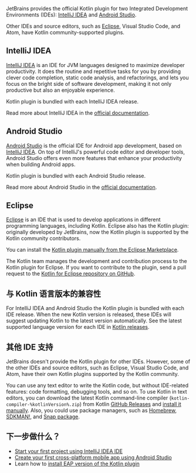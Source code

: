 [//]: # (title: 用于 Kotlin 开发的 IDE)
[//]: # (description: JetBrains provides Kotlin plugin support for IntelliJ IDEA and Android Studio. Eclipse has the community supported Kotlin plugin.)

JetBrains provides the official Kotlin plugin for two Integrated Development Environments (IDEs): [IntelliJ IDEA](#intellij-idea) and [Android Studio](#android-studio).

Other IDEs and source editors, such as [Eclipse](#eclipse), Visual Studio Code, and Atom, have Kotlin community-supported plugins.

## IntelliJ IDEA

[IntelliJ IDEA](https://www.jetbrains.com/idea/download/) is an IDE for JVM languages designed to maximize developer productivity.
It does the routine and repetitive tasks for you by providing clever code completion, static code analysis, and refactorings,
and lets you focus on the bright side of software development, making it not only productive but also an enjoyable experience.

Kotlin plugin is bundled with each IntelliJ IDEA release.

Read more about IntelliJ IDEA in the [official documentation](https://www.jetbrains.com/help/idea/discover-intellij-idea.html).

## Android Studio

[Android Studio](https://developer.android.com/studio) is the official IDE for Android app development,
based on [IntelliJ IDEA](https://www.jetbrains.com/idea/). 
On top of IntelliJ's powerful code editor and developer tools, Android Studio offers even more features that enhance your productivity when building Android apps.

Kotlin plugin is bundled with each Android Studio release.

Read more about Android Studio in the [official documentation](https://developer.android.com/studio/intro).

## Eclipse

[Eclipse](https://eclipseide.org/release/) is an IDE that is used to develop applications in different programming languages, including Kotlin.
Eclipse also has the Kotlin plugin: originally developed by JetBrains, now the Kotlin plugin is supported by the Kotlin community contributors.

You can install the [Kotlin plugin manually from the Eclipse Marketplace](https://marketplace.eclipse.org/content/kotlin-plugin-eclipse).

The Kotlin team manages the development and contribution process to the Kotlin plugin for Eclipse.
If you want to contribute to the plugin, send a pull request to the [Kotlin for Eclipse repository on GitHub](https://github.com/Kotlin/kotlin-eclipse).

## 与 Kotlin 语言版本的兼容性

For IntelliJ IDEA and Android Studio the Kotlin plugin is bundled with each IDE release.
When the new Kotlin version is released, these IDEs will suggest updating Kotlin to the latest version automatically.
See the latest supported language version for each IDE in [Kotlin releases](releases.md#ide-支持).

## 其他 IDE 支持

JetBrains doesn't provide the Kotlin plugin for other IDEs.
However, some of the other IDEs and source editors, such as Eclipse, Visual Studio Code, and Atom, have their own Kotlin plugins supported by the Kotlin community.

You can use any text editor to write the Kotlin code, but without IDE-related features: code formatting, debugging tools, and so on.
To use Kotlin in text editors, you can download the latest Kotlin command-line compiler (`kotlin-compiler-%kotlinVersion%.zip`) from Kotlin [GitHub Releases](%kotlinLatestUrl%) and [install it manually](command-line.md#手动安装).
Also, you could use package managers, such as [Homebrew](command-line.md#homebrew), [SDKMAN!](command-line.md#sdkman), and [Snap package](command-line.md#snap-包).

## 下一步做什么？

* [Start your first project using IntelliJ IDEA IDE](jvm-get-started.md)
* [Create your first cross-platform mobile app using Android Studio](multiplatform-mobile-create-first-app.md)
* Learn how to [install EAP version of the Kotlin plugin](install-eap-plugin.md)